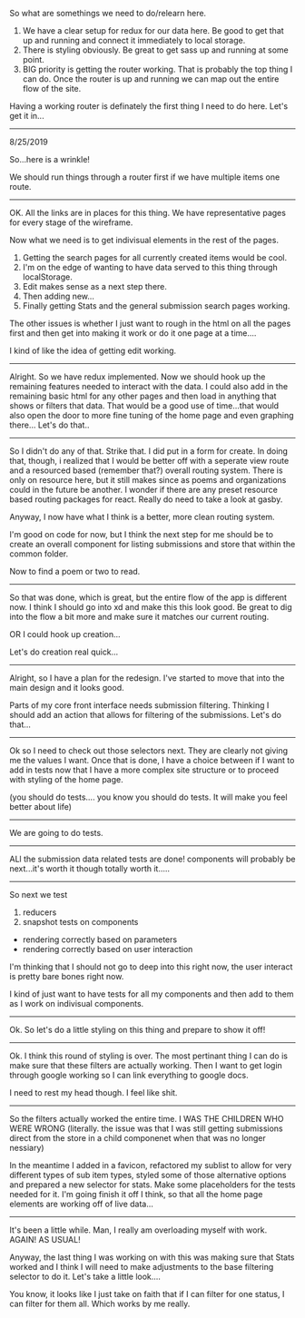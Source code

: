So what are somethings we need to do/relearn here.
1) We have a clear setup for redux for our data here. Be good to get that up and running and connect it immediately to local storage.
2) There is styling obviously. Be great to get sass up and running at some point.
3) BIG priority is getting the router working. That is probably the top thing I can do. Once the router is up and running we can map out the entire flow of the site.

Having a working router is definately the first thing I need to do here. Let's get it in...

_______________________________
8/25/2019

So...here is a wrinkle!

We should run things through a router first if we have multiple items one route. 

_______________________________

OK. All the links are in places for this thing. We have representative pages for every stage of the wireframe.

Now what we need is to get indivisual elements in the rest of the pages.
1) Getting the search pages for all currently created items would be cool.
2) I'm on the edge of wanting to have data served to this thing through localStorage.
3) Edit makes sense as a next step there.
4) Then adding new...
5) Finally getting Stats and the general submission search pages working.

The other issues is whether I just want to rough in the html on all the pages first and then get into making it work or do it one page at a time....

I kind of like the idea of getting edit working.

_______________________________

Alright. So we have redux implemented.
Now we should hook up the remaining features needed to interact with the data.
I could also add in the remaining basic html for any other pages and then load in anything that shows or filters that data.
That would be a good use of time...that would also open the door to more fine tuning of the home page and even graphing there...
Let's do that..
_______________________________
So I didn't do any of that.
Strike that. I did put in a form for create.
In doing that, though, i realized that I would be better off with a seperate view route and a resourced based (remember that?) overall routing system. There is only on resource here, but it still makes since as poems and organizations could in the future be another. I wonder if there are any preset resource based routing packages for react. Really do need to take a look at gasby.

Anyway, I now have what I think is a better, more clean routing system.

I'm good on code for now, but I think the next step for me should be to create an overall component for listing submissions and store that within the common folder.

Now to find a poem or two to read.
_______________________________

So that was done, which is great, but the entire flow of the app is different now. I think I should go into xd and make this this look good. Be great to dig into the flow a bit more and make sure it matches our current routing.

OR I could hook up creation...

Let's do creation real quick...
_______________________________

Alright, so I have a plan for the redesign.
I've started to move that into the main design and it looks good.

Parts of my core front interface needs submission filtering. Thinking I should add an action that allows for filtering of the submissions. Let's do that...

_______________________________

Ok so I need to check out those selectors next.
They are clearly not giving me the values I want.
Once that is done, I have a choice between if I want to add in tests now that I have a more complex site structure or to proceed with styling of the home page.

(you should do tests.... you know you should do tests. It will make you feel better about life)

________________________________
We are going to do tests.
________________________________
ALl the submission data related tests are done!
components will probably be next...it's worth it though
totally worth it.....
________________________________
So next we test 
1. reducers
2. snapshot tests on components
  - rendering correctly based on parameters
  - rendering correctly based on user interaction

I'm thinking that I should not go to deep into this right now, the user interact is pretty bare bones right now.

I kind of just want to have tests for all my components and then add to them as I work on indivisual components.
_______________________________
Ok. So let's do a little styling on this thing and prepare to show it off!
_______________________________
Ok. I think this round of styling is over.
The most pertinant thing I can do is make sure that these filters are actually working.
Then I want to get login through google working so I can link everything to google docs.

I need to rest my head though. I feel like shit.

_______________________________

So the filters actually worked the entire time.
I WAS THE CHILDREN WHO WERE WRONG (literally. the issue was that I was still getting submissions direct from the store in a child componenet when that was no longer nessiary)

In the meantime I added in a favicon, refactored my sublist to allow for very different types of sub item types, styled some of those alternative options and prepared a new selector for stats. Make some placeholders for the tests needed for it. I'm going finish it off I think, so that all the home page elements are working off of live data...

_______________________________

It's been a little while. Man, I really am overloading myself with work. AGAIN! AS USUAL!

Anyway, the last thing I was working on with this was making sure that Stats worked and I think I will need to make adjustments to the base filtering selector to do it. Let's take a little look....

You know, it looks like I just take on faith that if I can filter for one status, I can filter for them all.
Which works by me really.